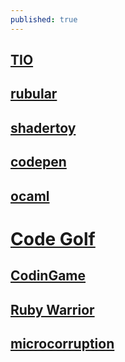 ```yaml
---
published: true
---
```

## [TIO](https://tio.run/#)

## [rubular](http://rubular.com/)

## [shadertoy](https://www.shadertoy.com/view/ldlcRf)

## [codepen](https://codepen.io/)

## [ocaml](https://try.ocamlpro.com/)


# [Code Golf](https://codegolf.stackexchange.com/)

## [CodinGame](https://www.codingame.com/home)

## [Ruby Warrior](https://www.bloc.io/ruby-warrior#/)

## [microcorruption](https://microcorruption.com/login)
